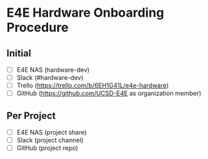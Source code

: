 # E4E Hardware Onboarding Procedure
## Initial
- [ ] E4E NAS (hardware-dev)
- [ ] Slack (#hardware-dev)
- [ ] Trello (https://trello.com/b/6EH1G41L/e4e-hardware)
- [ ] GitHub (https://github.com/UCSD-E4E as organization member)

## Per Project
- [ ] E4E NAS (project share)
- [ ] Slack (project channel)
- [ ] GitHub (project repo)
